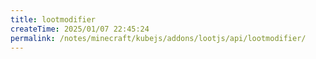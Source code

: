 ```yaml
---
title: lootmodifier
createTime: 2025/01/07 22:45:24
permalink: /notes/minecraft/kubejs/addons/lootjs/api/lootmodifier/
---
```

